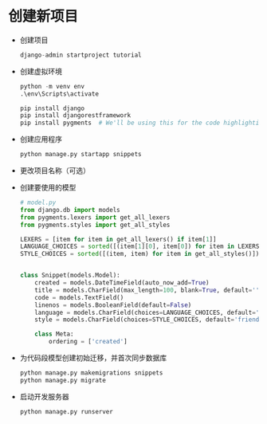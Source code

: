 # 创建新项目


* 创建项目
	```python
  django-admin startproject tutorial
  ```

* 创建虚拟环境
  ```python
  python -m venv env
  .\env\Scripts\activate
  
  pip install django
  pip install djangorestframework
  pip install pygments  # We'll be using this for the code highlighting
  ```


* 创建应用程序

  ```python
  python manage.py startapp snippets
  ```

* 更改项目名称（可选）

* 创建要使用的模型

  ```python
  # model.py
  from django.db import models
  from pygments.lexers import get_all_lexers
  from pygments.styles import get_all_styles
  
  LEXERS = [item for item in get_all_lexers() if item[1]]
  LANGUAGE_CHOICES = sorted([(item[1][0], item[0]) for item in LEXERS])
  STYLE_CHOICES = sorted([(item, item) for item in get_all_styles()])
  
  
  class Snippet(models.Model):
      created = models.DateTimeField(auto_now_add=True)
      title = models.CharField(max_length=100, blank=True, default='')
      code = models.TextField()
      linenos = models.BooleanField(default=False)
      language = models.CharField(choices=LANGUAGE_CHOICES, default='python', max_length=100)
      style = models.CharField(choices=STYLE_CHOICES, default='friendly', max_length=100)
  
      class Meta:
          ordering = ['created']
  ```

* 为代码段模型创建初始迁移，并首次同步数据库
  ```python
  python manage.py makemigrations snippets
  python manage.py migrate
  ```

* 启动开发服务器

  ```python
  python manage.py runserver
  ```

